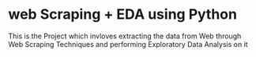 # web Scraping + EDA using Python
This is the Project which invloves extracting the data from Web through Web Scraping Techniques and performing Exploratory Data Analysis on it
